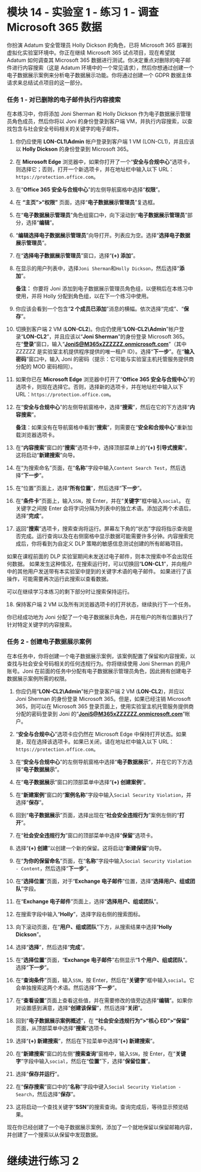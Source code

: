 # 模块 14 - 实验室 1 - 练习 1 - 调查 Microsoft 365 数据


你扮演 Adatum 安全管理员 Holly Dickson 的角色，已将 Microsoft 365 部署到虚拟化实验室环境中。你正在继续 Microsoft 365 试点项目，现在希望就 Adatum 如何调查其 Microsoft 365 数据进行测试。你决定重点对删除的电子邮件进行内容搜索（这是 Adatum 环境中的一个常见请求），然后你想通过创建一个电子数据展示案例来分析电子数据展示功能。你将通过创建一个 GDPR 数据主体请求来总结试点项目的这一部分。

### 任务 1 - 对已删除的电子邮件执行内容搜索

在本练习中，你将添加 Joni Sherman 和 Holly Dickson 作为电子数据展示管理员角色成员，然后你将以 Joni 的身份登录到客户端 VM，并执行内容搜索，以查找包含与社会安全号码相关的关键字的电子邮件。

1. 你仍应使用 **LON-CL1\Admin** 帐户登录到客户端 1 VM (LON-CL1)，并且应该以 **Holly Dickson** 的身份登录到 Microsoft 365。 

2. 在 **Microsoft Edge** 浏览器中，如果你打开了一个“**安全与合规中心**”选项卡，则选择它；否则，打开一个新选项卡，并在地址栏中输入以下 URL：`https://protection.office.com`。

3. 在“**Office 365 安全与合规中心**”的左侧导航窗格中选择“**权限**”。

4. 在 **“主页”>“权限”** 页面，选择“**电子数据展示管理员**”复选框。

5. 在“**电子数据展示管理员**”角色组窗口中，向下滚动到“**电子数据展示管理员**”部分，选择“**编辑**”。

6. “**编辑选择电子数据展示管理员**”向导打开。列表应为空。选择“**选择电子数据展示管理员**”。

7. 在“**选择电子数据展示管理员**”窗口，选择“**(+) 添加**”。

8. 在显示的用户列表中，选择`Joni Sherman`和`Holly Dickson`，然后选择“**添加**”。  

    **备注：** 你要将 Joni 添加到电子数据展示管理员角色组，以便稍后在本练习中使用，并将 Holly 分配到角色组，以在下一个练习中使用。

9. 你应该会看到一个包含“**2 个成员已添加**”消息的横幅。依次选择“完成”、“**保存**”。

10. 切换到客户端 2 VM (**LON-CL2**)。你应仍使用“**LON-CL2\Admin**”帐户登录“**LON-CL2**”，并且应该以“**Joni Sherman**”的身份登录 Microsoft 365。在“**登录**”窗口，输入“**JoniS@M365xZZZZZZ.onmicrosoft.com**”（其中 ZZZZZZ 是实验室主机提供程序提供的唯一租户 ID）。选择“**下一步**”。在“**输入密码**”窗口中，输入 Joni 的密码（提示：它可能与实验室主机托管服务提供商分配的 MOD 密码相同）。

11. 如果你已在 **Microsoft Edge** 浏览器中打开了“**Office 365 安全与合规中心**”的选项卡，则现在选择它。否则，选择新的选项卡，并在地址栏中输入以下 URL：`https://protection.office.com`。

12. 在“**安全与合规中心**”的左侧导航窗格中，选择“**搜索**”，然后在它的下方选择“**内容搜索**”。  

    ‎**备注**：如果没有在导航窗格中看到“**搜索**”，则需要在“**安全和合规中心**”重新加载浏览器选项卡。

13. 在“**内容搜索**”窗口的“**搜索**”选项卡中，选择顶部菜单上的“**(+) 引导式搜索**”。这将启动“**新建搜索**”向导。

14. 在“为搜索命名”页面，在“**名称**”字段中输入`Content Search Test`，然后选择“**下一步**”。

15. 在“位置”页面上，选择“**所有位置**”，然后选择“**下一步**”。

16. 在“**条件卡**”页面上，输入`SSN`，按 Enter，并在“**关键字**”框中输入`social`。  在关键字之间按 Enter 会将字词分隔为列表中的独立术语。添加这两个术语后，选择“**完成**”。

17. 返回“**搜索**”选项卡，搜索查询将运行。屏幕左下角的“状态”字段将指示查询是否完成。运行查询以及在右侧窗格中显示数据可能需要许多分钟。内容搜索完成后，你将看到为自定义 DLP 策略的敏感信息测试创建的所有邮箱项目。  

如果在课程前面的 DLP 实验室期间未发送过电子邮件，则本次搜索中不会出现任何数据。  如果发生这种情况，在搜索运行时，可以切换回“**LON-CL1**”，并向租户中的其他用户发送带有本实验室中提到的关键字术语的电子邮件。  如果进行了该操作，可能需要再次运行此搜索以查看数据。

可以在继续学习本练习的剩下部分时让搜索保持运行。 

18. 保持客户端 2 VM 以及所有浏览器选项卡的打开状态，继续执行下一个任务。

你已经成功地为 Joni 分配了一个电子数据展示角色，并在租户的所有位置执行了针对特定关键字的内容搜索。

 

### 任务 2 - 创建电子数据展示案例

在本任务中，你将创建一个电子数据展示案例，该案例配置了保留和内容搜索，以查找与社会安全号码相关的任何违规行为。你将继续使用 Joni Sherman 的用户账号。Joni 在前面的任务中分配有电子数据展示管理员角色，因此拥有创建电子数据展示案例所需的权限。

1. 你应仍用“**LON-CL2\Admin**”帐户登录客户端 2 VM (**LON-CL2**)，并应以 Joni Sherman 的身份登录 Microsoft 365。但是，如果已经注销 Microsoft 365，则可以在 Microsoft 365 登录页面上，使用实验室主机托管服务提供商分配的密码登录到 Joni 的“**JoniS@M365xZZZZZZ.onmicrosoft.com**”帐户。

2. “**安全与合规中心**”选项卡应仍然在 Microsoft Edge 中保持打开状态。如果是，现在选择该选项卡。如果已关闭，请在地址栏中输入以下 URL：`https://protection.office.com`。 

3. 在“**安全与合规中心**”的左侧导航窗格中选择“**电子数据展示**”，并在它的下方选择“**电子数据展示**”。

4. 在“**电子数据展示**”窗口的顶部菜单中选择“**(+) 创建案例**”。

5. 在“**新建案例**”窗口的“**案例名称**”字段中输入`Social Security Violation`，并选择“**保存**”。

6. 回到“**电子数据展示**”页面，选择出现在“**社会安全违规行为**”案例左侧的“**打开**”。

7. 在“**社会安全违规行为**”窗口的顶部菜单中选择“**保留**”选项卡。

8. 选择“**(+) 创建**”以创建一个新的保留。这将启动“**新建保留**”向导。

9. 在“**为你的保留命名**”页面，在“**名称**”字段中输入`Social Security Violation - Content`，然后选择“**下一步**”。

10. 在“**选择位置**”页面，对于“**Exchange 电子邮件**”位置，选择“**选择用户、组或团队**”字段。

12. 在“**Exchange 电子邮件**”页面上，选择“**选择用户、组或团队**”。

13. 在搜索字段中输入“**Holly**”，选择字段右侧的搜索图标。 

13. 向下滚动页面，在“**用户、组或团队**”下方，从搜索结果中选择“**Holly Dickson**”。

14. 选择“**选择**”，然后选择“**完成**”。

15. 在“**选择位置**”页面，“**Exchange 电子邮件**”右侧显示“**1 个用户、组或团队**”。选择“**下一步**”。

16. 在“**查询条件**”页面，输入`SSN`，按 Enter，然后在“**关键字**”框中输入`social`。它会单独搜索这两个术语。然后选择“**下一步**”。

17. 在“**查看设置**”页面上查看这些值，并在需要修改的值旁边选择“**编辑**”。如果你对设置感到满意，选择“**创建该保留**”，然后选择“**关闭**”。

18. 回到“**电子数据展示案例概述**”，在 **“社会安全违规行为”>“核心 ED”>“保留”** 页面，从顶部菜单中选择“**搜索**”选项卡。

19. 选择“**(+) 新建搜索**”，然后在下拉菜单中选择“**(+) 新建搜索**”。

20. 在“**新建搜索**”窗口的左侧“**搜索查询**”窗格中，输入`SSN`，按 Enter，在“**关键字**”字段中输入`social`，然后在“**位置**”下，选择“**保留位置**”。

21. 选择“**保存并运行**”。

22. 在“**保存搜索**”窗口中的“**名称**”字段中键入`Social Security Violation - Search`，然后选择“**保存**”。

23. 这将启动一个查找关键字“**SSN**”的搜索查询。查询完成后，等待显示预览结果。 

现在你已经创建了一个电子数据展示案例，添加了一个就地保留以保留邮箱内容，并创建了一个搜索以从保留中发现数据。


# 继续进行练习 2
